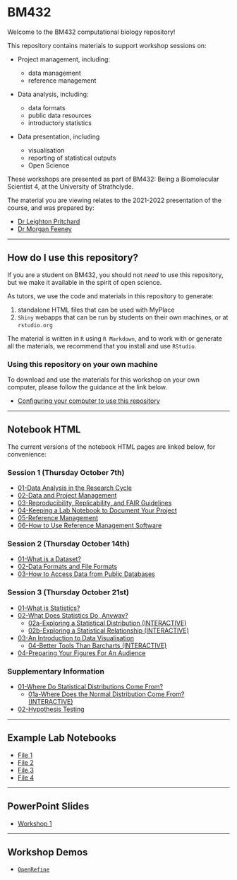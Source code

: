 # BM432

Welcome to the BM432 computational biology repository!

This repository contains materials to support workshop sessions on:

- Project management, including:
  - data management
  - reference management

- Data analysis, including:
  - data formats
  - public data resources
  - introductory statistics

- Data presentation, including
  - visualisation
  - reporting of statistical outputs
  - Open Science

These workshops are presented as part of BM432: Being a Biomolecular Scientist 4, at the University of Strathclyde.

The material you are viewing relates to the 2021-2022 presentation of the course, and was prepared by:

- [Dr Leighton Pritchard](https://www.strath.ac.uk/staff/pritchardleightondr/)
- [Dr Morgan Feeney](https://pureportal.strath.ac.uk/en/persons/morgan-feeney)

------------

## How do I use this repository?

If you are a student on BM432, you should not *need* to use this repository, but we make it available in the spirit of open science.

As tutors, we use the code and materials in this repository to generate:

1. standalone HTML files that can be used with MyPlace
2. `Shiny` webapps that can be run by students on their own machines, or at `rstudio.org`

The material is written in `R` using `R Markdown`, and to work with or generate all the materials, we recommend that you install and use `RStudio`.

### Using this repository on your own machine

To download and use the materials for this workshop on your own computer, please follow the guidance at the link below.

- [Configuring your computer to use this repository](./notebooks/configuration.html)

-------------

## Notebook HTML

The current versions of the notebook HTML pages are linked below, for convenience:

### Session 1 (Thursday October 7th)

- [01-Data Analysis in the Research Cycle](notebooks/01-data_analysis.html)
- [02-Data and Project Management](notebooks/02-project_management.html)
- [03-Reproducibility, Replicability, and FAIR Guidelines](notebooks/03-reproducibility.html)
- [04-Keeping a Lab Notebook to Document Your Project](notebooks/04-keeping_a_lab_notebook.html)
- [05-Reference Management](notebooks/05-reference_management.html)
- [06-How to Use Reference Management Software](notebooks/06-using_a_reference_manager.html)

### Session 2 (Thursday October 14th)

- [01-What is a Dataset?](notebooks/02-01-dataset.html)
- [02-Data Formats and File Formats](notebooks/02-02-data_formats.html)
- [03-How to Access Data from Public Databases](notebooks/02-03-public_databases.html)

### Session 3 (Thursday October 21st)

- [01-What is Statistics?](notebooks/03-01-statistics.html)
- [02-What Does Statistics Do, Anyway?](notebooks/03-02-statistics.html)
  - [02a-Exploring a Statistical Distribution (INTERACTIVE)](https://sipbs-bm432.shinyapps.io/03-02a-sampling/)
  - [02b-Exploring a Statistical Relationship (INTERACTIVE)](https://sipbs-bm432.shinyapps.io/03-02b-linear/)
- [03-An Introduction to Data Visualisation](notebooks/03-04-visualisation.html)
  - [04-Better Tools Than Barcharts (INTERACTIVE)](https://sipbs-bm432.shinyapps.io/03-04a-barchart/)
- [04-Preparing Your Figures For An Audience](notebooks/03-04-figure_preparation.html)

### Supplementary Information

- [01-Where Do Statistical Distributions Come From?](notebooks/supp-origins.html)
  - [01a-Where Does the Normal Distribution Come From? (INTERACTIVE)](https://sipbs-bm432.shinyapps.io/supp-generate_normal/)
- [02-Hypothesis Testing](notebooks/supp-nhst.html)


--------------

## Example Lab Notebooks

- [File 1](assets/pdfs/lab_notebooks/example_lab_notebook_file_1.pdf)
- [File 2](assets/pdfs/lab_notebooks/example_lab_notebook_file_2.pdf)
- [File 3](assets/pdfs/lab_notebooks/example_lab_notebook_file_3.pdf)
- [File 4](assets/pdfs/lab_notebooks/example_lab_notebook_file_4.pdf)

---------------

## PowerPoint Slides

- [Workshop 1](assets/powerpoints/Project_Management_workshop_MFandLP.pptx)

---------------

## Workshop Demos

- [`OpenRefine`](notebooks/workshop-openrefine.html)